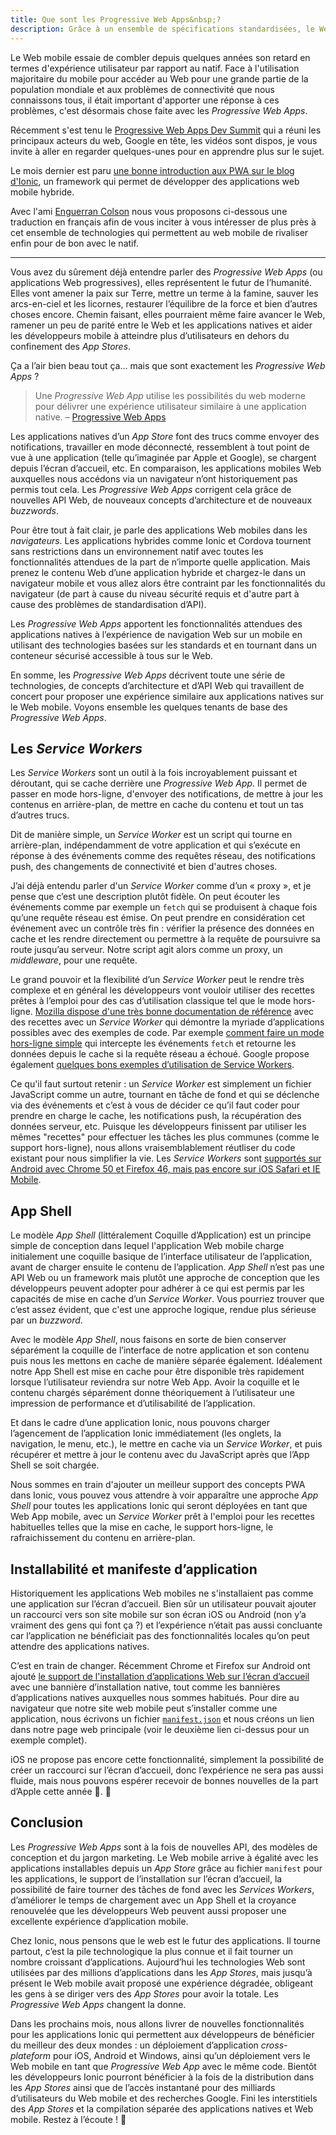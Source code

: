 ```yaml
---
title: Que sont les Progressive Web Apps&nbsp;?
description: Grâce à un ensemble de spécifications standardisées, le Web mobile peut enfin rivaliser pour de bon avec le Web natif.
---
```


Le Web mobile essaie de combler depuis quelques années son retard en termes d'expérience utilisateur par rapport au natif. Face à l'utilisation majoritaire du mobile pour accéder au Web pour une grande partie de la population mondiale et aux problèmes de connectivité que nous connaissons tous, il était important d'apporter une réponse à ces problèmes, c'est désormais chose faite avec les _Progressive Web Apps_.

Récemment s'est tenu le [Progressive Web Apps Dev Summit](https://events.withgoogle.com/progressive-web-app-dev-summit/) qui a réuni les principaux acteurs du web, Google en tête, les vidéos sont dispos, je vous invite à aller en regarder quelques-unes pour en apprendre plus sur le sujet.

Le mois dernier est paru [une bonne introduction aux PWA sur le blog d'Ionic](http://blog.ionic.io/what-is-a-progressive-web-app/), un framework qui permet de développer des applications web mobile hybride.

Avec l'ami [Enguerran Colson](https://blog.ticabri.com/2016/06/28/le-web-progresse-grace-aux-progressive-web-apps/) nous vous proposons ci-dessous une traduction en français afin de vous inciter à vous intéresser de plus près à cet ensemble de technologies qui permettent au web mobile de rivaliser enfin pour de bon avec le natif.

<!-- excerpt -->

------

Vous avez du sûrement déjà entendre parler des _Progressive Web Apps_ (ou applications Web progressives), elles représentent le futur de l’humanité. Elles vont amener la paix sur Terre, mettre un terme à la famine, sauver les arcs-en-ciel et les licornes, restaurer l’équilibre de la force et bien d’autres choses encore. Chemin faisant, elles pourraient même faire avancer le Web, ramener un peu de parité entre le Web et les applications natives et aider les développeurs mobile à atteindre plus d’utilisateurs en dehors du confinement des _App Stores_.

Ça a l’air bien beau tout ça… mais que sont exactement les _Progressive Web Apps_ ?

> Une _Progressive Web App_ utilise les possibilités du web moderne pour délivrer une expérience utilisateur similaire à une application native. – [Progressive Web Apps](https://developers.google.com/web/progressive-web-apps)

Les applications natives d’un _App Store_ font des trucs comme envoyer des notifications, travailler en mode déconnecté, ressemblent à tout point de vue à une application (telle qu’imaginée par Apple et Google), se chargent depuis l’écran d’accueil, etc. En comparaison, les applications mobiles Web auxquelles nous accédons via un navigateur n’ont historiquement pas permis tout cela. Les _Progressive Web Apps_ corrigent cela grâce de nouvelles API Web, de nouveaux concepts d’architecture et de nouveaux _buzzwords_.

Pour être tout à fait clair, je parle des applications Web mobiles dans les _navigateurs_. Les applications hybrides comme Ionic et Cordova tournent sans restrictions dans un environnement natif avec toutes les fonctionnalités attendues de la part de n’importe quelle application. Mais prenez le contenu Web d’une application hybride et chargez-le dans un navigateur mobile et vous allez alors être contraint par les fonctionnalités du navigateur (de part à cause du niveau sécurité requis et d'autre part à cause des problèmes de standardisation d’API).

Les _Progressive Web Apps_ apportent les fonctionnalités attendues des applications natives à l’expérience de navigation Web sur un mobile en utilisant des technologies basées sur les standards et en tournant dans un conteneur sécurisé accessible à tous sur le Web.

En somme, les _Progressive Web Apps_ décrivent toute une série de technologies, de concepts d’architecture et d’API Web qui travaillent de concert pour proposer une expérience similaire aux applications natives sur le Web mobile.
Voyons ensemble les quelques tenants de base des _Progressive Web Apps_.

## Les _Service Workers_

Les _Service Workers_ sont un outil à la fois incroyablement puissant et déroutant, qui se cache derrière une _Progressive Web App_. Il permet de passer en mode hors-ligne, d'envoyer des notifications, de mettre à jour les contenus en arrière-plan, de mettre en cache du contenu et tout un tas d’autres trucs.

Dit de manière simple, un _Service Worker_ est un script qui tourne en arrière-plan, indépendamment de votre application et qui s’exécute en réponse à des événements comme des requêtes réseau, des notifications push, des changements de connectivité et bien d'autres choses.

J’ai déjà entendu parler d'un _Service Worker_ comme d’un « proxy », et je pense que c’est une description plutôt fidèle. On peut écouter les événements comme par exemple un `fetch` qui se produisent à chaque fois qu’une requête réseau est émise. On peut prendre en considération cet événement avec un contrôle très fin : vérifier la présence des données en cache et les rendre directement ou permettre à la requête de poursuivre sa route jusqu’au serveur. Notre script agit alors comme un proxy, un _middleware_, pour une requête.

Le grand pouvoir et la flexibilité d’un _Service Worker_ peut le rendre très complexe et en général les développeurs vont vouloir utiliser des recettes prêtes à l’emploi pour des cas d’utilisation classique tel que le mode hors-ligne. [Mozilla dispose d'une très bonne documentation de référence](https://serviceworke.rs/) avec des recettes avec un _Service Worker_ qui démontre la myriade d’applications possibles avec des exemples de code. Par exemple [comment faire un mode hors-ligne simple](https://serviceworke.rs/offline-fallback_service-worker_doc.html) qui intercepte les événements `fetch` et retourne les données depuis le cache si la requête réseau a échoué. Google propose également [quelques bons exemples d’utilisation de Service Workers](https://github.com/GoogleChrome/samples/tree/gh-pages/service-worker).

Ce qu'il faut surtout retenir : un _Service Worker_ est simplement un fichier JavaScript comme un autre, tournant en tâche de fond et qui se déclenche via des événements et c’est à vous de décider ce qu’il faut coder pour prendre en charge le cache, les notifications push, la récupération des données serveur, etc. Puisque les développeurs finissent par utiliser les mêmes "recettes" pour effectuer les tâches les plus communes (comme le support hors-ligne), nous allons vraisemblablement réutliser du code existant pour nous simplifier la vie. Les _Service Workers_ sont [supportés sur Android avec Chrome 50 et Firefox 46, mais pas encore sur iOS Safari et IE Mobile](http://caniuse.com/#feat=serviceworkers).

## App Shell

Le modèle _App Shell_ (littéralement Coquille d’Application) est un principe simple de conception dans lequel l'application Web mobile charge initialement une coquille basique de l’interface utilisateur de l’application, avant de charger ensuite le contenu de l’application. _App Shell_ n’est pas une API Web ou un framework mais plutôt une approche de conception que les développeurs peuvent adopter pour adhérer à ce qui est permis par les capacités de mise en cache d’un _Service Worker_. Vous pourriez trouver que c’est assez évident, que c'est une approche logique, rendue plus sérieuse par un _buzzword_.

Avec le modèle _App Shell_, nous faisons en sorte de bien conserver séparément la coquille de l’interface de notre application et son contenu puis nous les mettons en cache de manière séparée également. Idéalement notre App Shell est mise en cache pour être disponible très rapidement lorsque l’utilisateur reviendra sur notre Web App. Avoir la coquille et le contenu chargés séparément donne théoriquement à l’utilisateur une impression  de performance et d’utilisabilité de l’application.

Et dans le cadre d’une application Ionic, nous pouvons charger l’agencement de l’application Ionic immédiatement (les onglets, la navigation, le menu, etc.), le mettre en cache via un _Service Worker_, et puis récupérer et mettre à jour le contenu avec du JavaScript après que l’App Shell se soit chargée.

Nous sommes en train d'ajouter un meilleur support des concepts PWA dans Ionic, vous pouvez vous attendre à voir apparaître une approche _App Shell_ pour toutes les applications Ionic qui seront déployées en tant que Web App mobile, avec un _Service Worker_ prêt à l'emploi pour les recettes habituelles telles que la mise en cache, le support hors-ligne, le rafraichissement du contenu en arrière-plan.

## Installabilité et manifeste d’application

Historiquement les applications Web mobiles ne s'installaient pas comme une application sur l’écran d’accueil. Bien sûr un utilisateur pouvait ajouter un raccourci vers son site mobile sur son écran iOS ou Android (non y’a vraiment des gens qui font ça ?) et l’expérience n’était pas aussi concluante car l’application ne bénéficiait pas des fonctionnalités locales qu’on peut attendre des applications natives.

C’est en train de changer. Récemment Chrome et Firefox sur Android ont ajouté [le support de l'installation d’applications Web sur l’écran d’accueil](https://developers.google.com/web/updates/2014/11/Support-for-installable-web-apps-with-webapp-manifest-in-chrome-38-for-Android?hl=en) avec une bannière d’installation native, tout comme les bannières d’applications natives auxquelles nous sommes habitués. Pour dire au navigateur que notre site web mobile peut s’installer comme une application, nous écrivons un fichier [`manifest.json`](https://github.com/GoogleChrome/samples/blob/gh-pages/web-application-manifest/manifest.json) et nous créons un lien dans notre page web principale (voir le deuxième lien ci-dessus pour un exemple complet).

iOS ne propose pas encore cette fonctionnalité, simplement la possibilité de créer un raccourci sur l’écran d’accueil, donc l’expérience ne sera pas aussi fluide, mais nous pouvons espérer recevoir de bonnes nouvelles de la part d’Apple cette année 🍪.

## Conclusion

Les _Progressive Web Apps_ sont à la fois de nouvelles API, des modèles de conception et du jargon marketing. Le Web mobile arrive à égalité avec les applications installables depuis un _App Store_ grâce au fichier `manifest` pour les applications, le support de l’installation sur l’écran d’accueil, la possibilité de faire tourner des tâches de fond avec les _Services Workers_, d’améliorer le temps de chargement avec un App Shell et la croyance renouvelée que les développeurs Web peuvent aussi proposer une excellente expérience d’application mobile.

Chez Ionic, nous pensons que le web est le futur des applications. Il tourne partout, c’est la pile technologique la plus connue et il fait tourner un nombre croissant d’applications. Aujourd’hui les technologies Web sont utilisées par des millions d’applications dans les _App Stores_, mais jusqu’à présent le Web mobile avait proposé une expérience dégradée, obligeant les gens à se diriger vers des _App Stores_ pour avoir la totale. Les _Progressive Web Apps_ changent la donne.

Dans les prochains mois, nous allons livrer de nouvelles fonctionnalités pour les applications Ionic qui permettent aux développeurs de bénéficier du meilleur des deux mondes : un déploiement d’application _cross-plateform_ pour iOS, Android et Windows, ainsi qu’un déploiement vers le Web mobile en tant que _Progressive Web App_ avec le même code. Bientôt les développeurs Ionic pourront bénéficier à la fois de la distribution dans les _App Stores_ ainsi que de l’accès instantané pour des milliards d’utilisateurs du Web mobile et des recherches Google. Fini les interstitiels des _App Stores_ et la compilation séparée des applications natives et Web mobile. Restez à l’écoute ! 🤘
